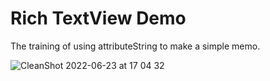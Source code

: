 # Rich TextView Demo
The training of using attributeString to make a simple memo.

![CleanShot 2022-06-23 at 17 04 32](https://user-images.githubusercontent.com/32888552/175261553-7328741c-8867-4e47-a2b0-ed78330f0290.png)

